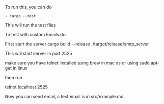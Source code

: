 To run this, you can do

    - cargo --test

This will run the test files

To test with custom Emails do:

First start the server
cargo build --release
./target/release/smtp_server

This will start server in port 2525

make sure you have telnet installed using brew in mac os or using sudo apt-get in linux

then run

telnet localhost 2525

Now you can send email, a test email is in src/example.md
